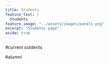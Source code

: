 ```yaml
---
title: Students 
feature_text: |
  Students 
feature_image: "../assets/images/panels.png"
excerpt: "Studetns page"
aside: true
---
```


#current sutdents 

#alumni
